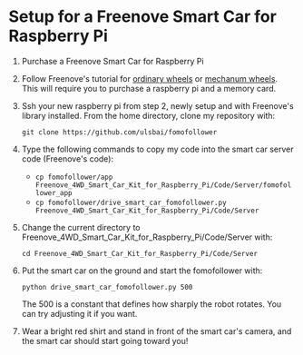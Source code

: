 # Setup for a Freenove Smart Car for Raspberry Pi

1. Purchase a Freenove Smart Car for Raspberry Pi

2. Follow Freenove's tutorial for [ordinary wheels](https://github.com/Freenove/Freenove_4WD_Smart_Car_Kit_for_Raspberry_Pi/blob/master/Tutorial(ordinary_wheels).pdf) or [mechanum wheels](https://github.com/Freenove/Freenove_4WD_Smart_Car_Kit_for_Raspberry_Pi/blob/master/Tutorial(mecanum_wheels).pdf). This will require you to purchase a raspberry pi and a memory card.

3. Ssh your new raspberry pi from step 2, newly setup and with Freenove's library installed. From the home directory, clone my repository with:

      ``git clone https://github.com/ulsbai/fomofollower``

4. Type the following commands to copy my code into the smart car server code (Freenove's code):

      - ``cp fomofollower/app Freenove_4WD_Smart_Car_Kit_for_Raspberry_Pi/Code/Server/fomofollower_app``
      - ``cp fomofollower/drive_smart_car_fomofollower.py Freenove_4WD_Smart_Car_Kit_for_Raspberry_Pi/Code/Server``

5. Change the current directory to Freenove_4WD_Smart_Car_Kit_for_Raspberry_Pi/Code/Server with:

      ``cd Freenove_4WD_Smart_Car_Kit_for_Raspberry_Pi/Code/Server``

6. Put the smart car on the ground and start the fomofollower with:

      ``python drive_smart_car_fomofollower.py 500``
   
   The 500 is a constant that defines how sharply the robot rotates. You can try adjusting it if you want.

7. Wear a bright red shirt and stand in front of the smart car's camera, and the smart car should start going toward you!

